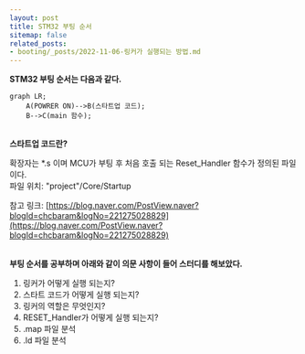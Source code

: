 ```yaml
---
layout: post
title: STM32 부팅 순서
sitemap: false
related_posts:
- booting/_posts/2022-11-06-링커가 실행되는 방법.md
---
```


**STM32 부팅 순서는 다음과 같다.**

```mermaid!
graph LR;
    A(POWRER ON)-->B(스타트업 코드);
    B-->C(main 함수);
```

<br />**스타트업 코드란?**

확장자는 *.s 이며 MCU가 부팅 후 처음 호출 되는 Reset_Handler 함수가 정의된 파일이다.  
파일 위치: "project"/Core/Startup

참고 링크: [https://blog.naver.com/PostView.naver?blogId=chcbaram&logNo=221275028829](https://blog.naver.com/PostView.naver?blogId=chcbaram&logNo=221275028829)


<br />**부팅 순서를 공부하며 아래와 같이 의문 사항이 들어 스터디를 해보았다.**
1. 링커가 어떻게 실행 되는지?
2. 스타트 코드가 어떻게 실행 되는지?
3. 링커의 역할은 무엇인지?
4. RESET_Handler가 어떻게 실행 되는지?
5. .map 파일 분석
6. .ld 파일 분석